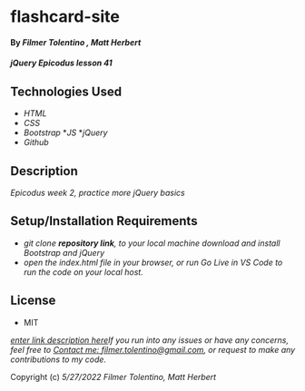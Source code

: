 # flashcard-site

#### By _**Filmer Tolentino**_ _**, Matt Herbert**_

#### _jQuery Epicodus lesson 41_

## Technologies Used

* _HTML_
* _CSS_
* _Bootstrap_
*_JS_
*_jQuery_
* _Github_

## Description

_Epicodus week 2, practice more jQuery basics_

## Setup/Installation Requirements

* _git clone **repository link**, to your local machine_
*_download and install Bootstrap and jQuery_*
* _open the index.html file in your browser, or run Go Live in VS Code to run the code on your local host._

## License
* MIT

_[enter link description here](ftREADME)If you run into any issues or have any concerns, feel free to [Contact me: filmer.tolentino@gmail.com](mailto:filmer.tolentino@gmail.com), or request to make any contributions to my code._ 

Copyright (c) _5/27/2022_ _Filmer Tolentino, Matt Herbert_